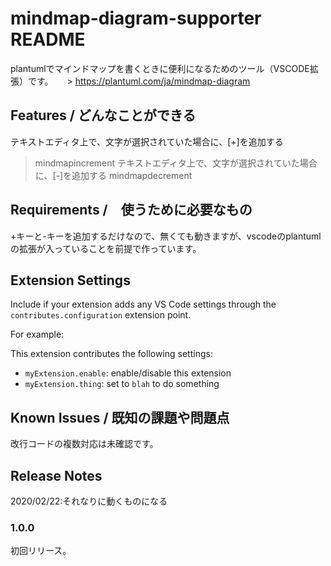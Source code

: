 # mindmap-diagram-supporter README

plantumlでマインドマップを書くときに便利になるためのツール（VSCODE拡張）です。
　 > https://plantuml.com/ja/mindmap-diagram

## Features / どんなことができる

テキストエディタ上で、文字が選択されていた場合に、[+]を追加する
  > mindmapincrement
テキストエディタ上で、文字が選択されていた場合に、[-]を追加する
  > mindmapdecrement

## Requirements /　使うために必要なもの

+キーと-キーを追加するだけなので、無くても動きますが、vscodeのplantumlの拡張が入っていることを前提で作っています。

## Extension Settings

Include if your extension adds any VS Code settings through the `contributes.configuration` extension point.

For example:

This extension contributes the following settings:

* `myExtension.enable`: enable/disable this extension
* `myExtension.thing`: set to `blah` to do something

## Known Issues / 既知の課題や問題点

改行コードの複数対応は未確認です。

## Release Notes

2020/02/22:それなりに動くものになる

### 1.0.0

初回リリース。
